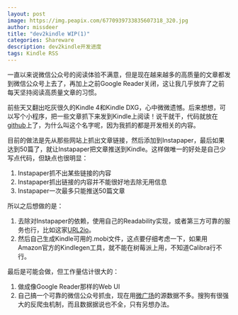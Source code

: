 ```yaml
---
layout: post
image: https://img.peapix.com/6770939733835607318_320.jpg
author: missdeer
title: "dev2kindle WIP(1)"
categories: Shareware
description: dev2kindle开发进度
tags: Kindle RSS
---
```

一直以来说微信公众号的阅读体验不满意，但是现在越来越多的高质量的文章都发到微信公众号上去了，再加上之前Google Reader关闭，这让我几乎放弃了之前每天坚持阅读高质量文章的习惯。

前些天又翻出吃灰很久的Kindle 4和Kindle DXG，心中微微遗憾。后来想想，可以写个小程序，把一些文章抓下来发到Kindle上阅读！说干就干，代码就放在[github](https://github.com/dfordsoft/dev2kindle)上了，为什么叫这个名字呢，因为我抓的都是开发相关的内容。

目前的做法是先从那些网站上抓出文章链接，然后添加到Instapaper，最后如果达到50篇了，就让Instapaper把文章推送到Kindle。这样做唯一的好处是自己少写点代码，但缺点也很明显：

1. Instapaper抓不出某些链接的内容
2. Instapaper抓出链接的内容并不能很好地去除无用信息
3. Instapaper一次最多只能推送50篇文章

所以之后想做的是：

1. 去除对Instapaper的依赖，使用自己的Readability实现，或者第三方可靠的服务也行，比如这家[URL2io](http://www.url2io.com/docs)。
2. 然后自己生成Kindle可用的.mobi文件，这点要仔细考虑一下，如果用Amazon官方的Kindlegen工具，就不能在树莓派上用，不知道Calibra行不行。

最后是可能会做，但工作量估计很大的：

1. 做成像Google Reader那样的Web UI
2. 自己搞一个可靠的微信公众号抓虫，现在用[微广场](http://iwgc.cn)的源数据不多。搜狗有很强大的反爬虫机制，而且数据据说也不全，只有另想办法。